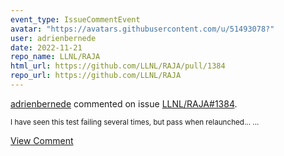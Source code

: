 ```yaml
---
event_type: IssueCommentEvent
avatar: "https://avatars.githubusercontent.com/u/51493078?"
user: adrienbernede
date: 2022-11-21
repo_name: LLNL/RAJA
html_url: https://github.com/LLNL/RAJA/pull/1384
repo_url: https://github.com/LLNL/RAJA
---
```


<a href='https://github.com/adrienbernede' target='_blank'>adrienbernede</a> commented on issue <a href='https://github.com/LLNL/RAJA/pull/1384' target='_blank'>LLNL/RAJA#1384</a>.

<small>I have seen this test failing several times, but pass when relaunched......</small>

<a href='https://github.com/LLNL/RAJA/pull/1384' target='_blank'>View Comment</a>